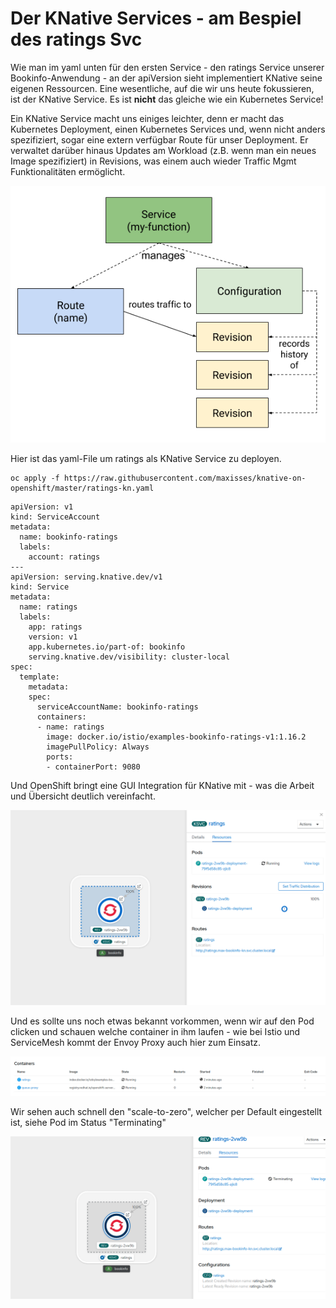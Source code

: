 # Der KNative Services - am Bespiel des ratings Svc

Wie man im yaml unten für den ersten Service - den ratings Service unserer Bookinfo-Anwendung - an der apiVersion sieht implementiert KNative seine eigenen Ressourcen. Eine wesentliche, auf die wir uns heute fokussieren, ist der KNative Service. Es ist **nicht** das gleiche wie ein Kubernetes Service!

Ein KNative Service macht uns einiges leichter, denn er macht das Kubernetes Deployment, einen Kubernetes Services und, wenn nicht anders spezifiziert, sogar eine extern verfügbar Route für unser Deployment. Er verwaltet darüber hinaus Updates am Workload \(z.B. wenn man ein neues Image spezifiziert\) in Revisions, was einem auch wieder Traffic Mgmt Funktionalitäten ermöglicht.

![](../../../.gitbook/assets/image%20%28125%29%20%281%29.png)

Hier ist das yaml-File um ratings als KNative Service zu deployen.

```text
oc apply -f https://raw.githubusercontent.com/maxisses/knative-on-openshift/master/ratings-kn.yaml
```

```text
apiVersion: v1
kind: ServiceAccount
metadata:
  name: bookinfo-ratings
  labels:
    account: ratings
---
apiVersion: serving.knative.dev/v1
kind: Service
metadata:
  name: ratings
  labels:
    app: ratings
    version: v1
    app.kubernetes.io/part-of: bookinfo
    serving.knative.dev/visibility: cluster-local
spec:
  template:
    metadata:
    spec:
      serviceAccountName: bookinfo-ratings
      containers:
      - name: ratings
        image: docker.io/istio/examples-bookinfo-ratings-v1:1.16.2
        imagePullPolicy: Always
        ports:
        - containerPort: 9080
```

Und OpenShift bringt eine GUI Integration für KNative mit - was die Arbeit und Übersicht deutlich vereinfacht.

![](../../../.gitbook/assets/image%20%28135%29.png)

Und es sollte uns noch etwas bekannt vorkommen, wenn wir auf den Pod clicken und schauen welche container in ihm laufen - wie bei Istio und ServiceMesh kommt der Envoy Proxy auch hier zum Einsatz.

![](../../../.gitbook/assets/image%20%28128%29.png)

Wir sehen auch schnell den "scale-to-zero", welcher per Default eingestellt ist, siehe Pod im Status "Terminating"

![](../../../.gitbook/assets/image%20%28132%29.png)

